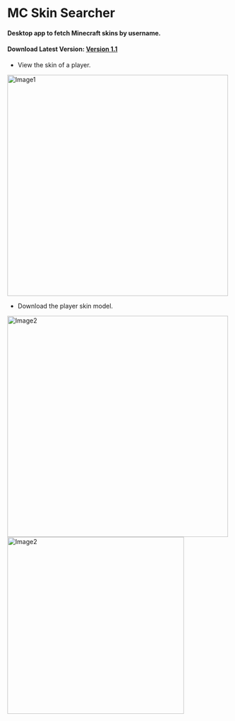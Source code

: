 # MC Skin Searcher
<h4>Desktop app to fetch Minecraft skins by username.</h4>
<h4>Download Latest Version: <a href="https://drive.google.com/file/d/1GGlT8ClhtJpt9eToPfs1lFuOQ5yUa4lM/view?usp=sharing">Version 1.1</a></h4>

* View the skin of a player.
<img src="https://user-images.githubusercontent.com/67448347/213942875-f834089d-c970-44f3-ba1c-a61e36a4a50c.png" alt="Image1" width="500px"/>
<br>

* Download the player skin model.
<img src="https://user-images.githubusercontent.com/67448347/213943057-cba38d30-acf4-4acf-b3f2-45948ea754f1.png" alt="Image2" width="500px"/>
<img src="https://user-images.githubusercontent.com/67448347/213943229-933d047a-354e-4533-bb02-091f9eb0c9fd.png" alt="Image2" width="400px"/>
